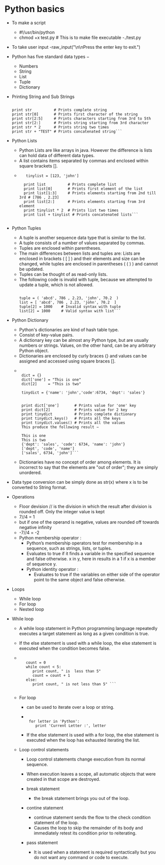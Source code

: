 <h1> Python basics </h1>

- To make a script
  - #!/usr/bin/python
  - chmod +x test.py     # This is to make file executable
  -./test.py
  
- To take user input
  -raw_input("\n\nPress the enter key to exit.")
  
- Python has five standard data types −
  - Numbers
  - String
  - List
  - Tuple
  - Dictionary
 
 - Printing String and Sub Strings
   
    ```str = 'Hello World!'

    print str          # Prints complete string
    print str[0]       # Prints first character of the string
    print str[2:5]     # Prints characters starting from 3rd to 5th
    print str[2:]      # Prints string starting from 3rd character
    print str * 2      # Prints string two times
    print str + "TEST" # Prints concatenated string```
    
  - Python Lists
    - Python Lists are like arrays in java. However the difference is lists can hold data of different data types.
    - A list contains items separated by commas and enclosed within square brackets [].
    - ```list = [ 'abcd', 786 , 2.23, 'john', 70.2 ]
         tinylist = [123, 'john']

        print list          # Prints complete list
        print list[0]       # Prints first element of the list
        print list[1:3]     # Prints elements starting from 2nd till 3rd # [786 , 2.23]
        print list[2:]      # Prints elements starting from 3rd element
        print tinylist * 2  # Prints list two times
        print list + tinylist # Prints concatenated lists```
        
  - Python Tuples
    - A tuple is another sequence data type that is similar to the list. 
    - A tuple consists of a number of values separated by commas.
    - Tuples are enclosed within parentheses.
    - The main differences between lists and tuples are: Lists are enclosed in brackets ( [ ] ) and their elements and size can be changed, while tuples are             enclosed in parentheses ( ( ) ) and cannot be updated.   
    - Tuples can be thought of as read-only lists.  
    - The following code is invalid with tuple, because we attempted to update a tuple, which is not allowed.   
      ```#!/usr/bin/python

      tuple = ( 'abcd', 786 , 2.23, 'john', 70.2  )
      list = [ 'abcd', 786 , 2.23, 'john', 70.2  ]
      tuple[2] = 1000    # Invalid syntax with tuple
      list[2] = 1000     # Valid syntax with list```
      
  - Python Dictionary
    - Python's dictionaries are kind of hash table type.
    - Consist of key-value pairs.
    - A dictionary key can be almost any Python type, but are usually numbers or strings.
      Values, on the other hand, can be any arbitrary Python object.
    - Dictionaries are enclosed by curly braces {} and values can be assigned and accessed using square braces [].
    -  ```#!/usr/bin/python

        dict = {}
        dict['one'] = "This is one"
        dict[2]     = "This is two"

        tinydict = {'name': 'john','code':6734, 'dept': 'sales'}


        print dict['one']       # Prints value for 'one' key
        print dict[2]           # Prints value for 2 key
        print tinydict          # Prints complete dictionary
        print tinydict.keys()   # Prints all the keys
        print tinydict.values() # Prints all the values
        This produce the following result −

        This is one
        This is two
        {'dept': 'sales', 'code': 6734, 'name': 'john'}
        ['dept', 'code', 'name']
        ['sales', 6734, 'john']```
       
      - Dictionaries have no concept of order among elements. It is incorrect to say that the elements are "out of order"; they are simply unordered.
  
  - Data type conversion can be simply done as str(x)
    where x is to be converted to String format.
    
  - Operations
    - Floor devision // is the division in which the result after division is rounded off. Only the integer value is kept
    - 7//4 = 1
    - but if one of the operand is negative, values are rounded off towards negative infinity
    - -7//4 = -2
    - Python membership operator :
      - Python’s membership operators test for membership in a sequence, such as strings, lists, or tuples. 
      - Evaluates to true if it finds a variable in the specified sequence and false otherwise.
        x in y, here in results in a 1 if x is a member of sequence y.
      - Python identity operator :
        - Evaluates to true if the variables on either side of the operator point to the same object and false otherwise.

  - Loops
    - While loop
    - For loop
    - Nested loop

   - While loop
     - A while loop statement in Python programming language repeatedly executes a target statement as long as a given condition is true.
     - If the else statement is used with a while loop, the else statement is executed when the condition becomes false.
     - ```#!/usr/bin/python

          count = 0
          while count < 5:
             print count, " is  less than 5"
             count = count + 1
          else:
             print count, " is not less than 5" ```
             
     - For loop
       - can be used to iterate over a loop or string.
       - ``` #!/usr/bin/python

          for letter in 'Python':     
             print 'Current Letter :', letter
       - If the else statement is used with a for loop, the else statement is executed when the loop has exhausted iterating the list.

      - Loop control statements 
        - Loop control statements change execution from its normal sequence.
        - When execution leaves a scope, all automatic objects that were created in that scope are destroyed.
        
        - break statement
          - the break statement brings you out of the loop.
        - contine statement
          - continue statement sends the flow to the check condition statement of the loop.
          - Causes the loop to skip the remainder of its body and immediately retest its condition prior to reiterating.
        - pass statement
          - It is used when a statement is required syntactically but you do not want any command or code to execute.
        
